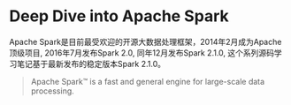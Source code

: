 # Deep Dive into Apache Spark
Apache Spark是目前最受欢迎的开源大数据处理框架，2014年2月成为Apache顶级项目, 2016年7月发布Spark 2.0, 同年12月发布Spark 2.1.0, 这个系列源码学习笔记基于最新发布的稳定版本Spark 2.1.0。
> Apache Spark™ is a fast and general engine for large-scale data processing.

